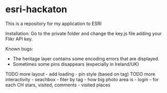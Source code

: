 esri-hackaton
=============

This is a repository for my application to ESRI

Installation:
Go to the private folder and change the key.js file adding your Flikr API key.
		
Known bugs:
- The heritage layer contains some encoding errors that are displayed.
- Sometimes some pins disappears (expecially in Ireland/UK)


TODO more layout
	- add loading
	- pin style (based on tag)
TODO more interactivity
	- seachbox
	- fiter by tag
	- how big photo area is
	- login
		- for each CH stars, visited, comments
		- visited places
